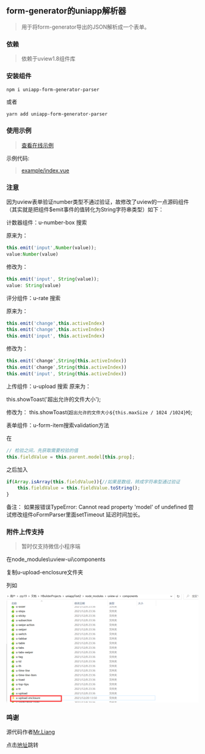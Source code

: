 ## form-generator的uniapp解析器

> 用于将form-generator导出的JSON解析成一个表单。

### 依赖

> 依赖于uview1.8组件库

### 安装组件

```
npm i uniapp-form-generator-parser
```

或者

```
yarn add uniapp-form-generator-parser
```

### 使用示例

> [查看在线示例](https://mrhj.gitee.io/form-generator/#/parser)

示例代码:

> [example/index.vue](https://gitee.com/time-doesnt-wait-for-me/uniapp-form-generator-parser/blob/master/example/index.vue)

### 注意

因为uview表单验证number类型不通过验证，故修改了uview的一点源码组件（其实就是把组件$emit事件的值转化为String字符串类型）如下：

计数器组件：u-number-box 搜索 

原来为：

```javascript
this.emit('input',Number(value));
value:Number(value)
```

修改为：

```javascript
this.emit('input', String(value));
value: String(value)
```



评分组件：u-rate 搜索 

原来为： 

```javascript
this.emit('change',this.activeIndex)
this.emit('change',this.activeIndex)
this.emit('input', this.activeIndex) 
```

修改为： 

```javascript
this.emit(′change′,String(this.activeIndex))
this.emit(′change′,String(this.activeIndex))
this.emit('input', String(this.activeIndex))
```

上传组件：u-upload 搜索 原来为：

this.showToast('超出允许的文件大小');

修改为： this.showToast(`超出允许的文件大小${this.maxSize / 1024 /1024}M`);



表单组件：u-form-item搜索validation方法

在

```javascript
// 检验之间，先获取需要校验的值
this.fieldValue = this.parent.model[this.prop];
```

之后加入

```javascript
if(Array.isArray(this.fieldValue)){//如果是数组，转成字符串型通过验证
	this.fieldValue = this.fieldValue.toString();
}
```

备注： 如果报错误TypeError: Cannot read property 'model' of undefined 尝试修改组件oFormParser里面setTimeout 延迟时间加长。

### 附件上传支持

> 暂时仅支持微信小程序端

在node_modules\uview-ui\components

复制u-upload-enclosure文件夹

列如

![image-20211220154852639](image/image-20211220154852639.png)

### 鸣谢

源代码作者[Mr.Liang](https://gitee.com/liang1022)

点击[地址](https://gitee.com/liang1022/form-generator-parser/tree/master)跳转
